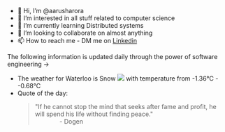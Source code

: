 - 👋 Hi, I’m @aarusharora
- 👀 I’m interested in all stuff related to computer science
- 🌱 I’m currently learning Distributed systems
- 💞️ I’m looking to collaborate on almost anything
- 📫 How to reach me - DM me on [Linkedin](https://www.linkedin.com/in/aarusharora789/)

The following information is updated daily through the power of software engineering ->
- The weather for Waterloo is Snow ![](https://openweathermap.org/img/wn/13d.png) with temperature from -1.36℃ - -0.68℃
- Quote of the day:  
	> "If he cannot stop the mind that seeks after fame and profit, he will spend his life without finding peace."  
	> &emsp;&emsp;&emsp;&emsp;- Dogen
